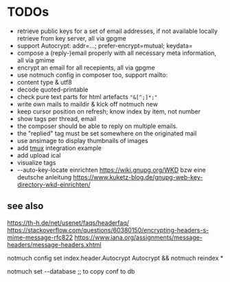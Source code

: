 TODOs
==

- retrieve public keys for a set of email addresses, if not available locally retrieve from key server, all via gpgme
- support Autocrypt: addr=...; prefer-encrypt=mutual; keydata=
- compose a (reply-)email properly with all necessary meta information, all via gmime
- encrypt an email for all recepients, all via gpgme
- use notmuch config in composer too, support mailto:
- content type & utf8
- decode quoted-printable
- check pure text parts for html artefacts `"&[^;]*;"`
- write own mails to maildir & kick off notmuch new
- keep cursor position on refresh; know index by item, not number
- show tags per thread, email
- the composer should be able to reply on multiple emails.
- the "replied" tag must be set somewhere on the originated mail
- use ansimage to display thumbnails of images
- add [tmux](https://tmux.github.io/) integration example
- add upload ical
- visualize tags
- --auto-key-locate einrichten https://wiki.gnupg.org/WKD bzw eine deutsche anleitung https://www.kuketz-blog.de/gnupg-web-key-directory-wkd-einrichten/

see also
--

https://th-h.de/net/usenet/faqs/headerfaq/
https://stackoverflow.com/questions/60380150/encrypting-headers-s-mime-message-rfc822
https://www.iana.org/assignments/message-headers/message-headers.xhtml

notmuch config set index.header.Autocrypt Autocrypt && notmuch reindex \*

notmuch set --database ;; to copy conf to db

